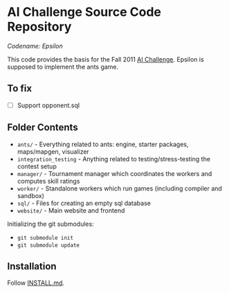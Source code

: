 # AI Challenge Source Code Repository

_Codename: Epsilon_

This code provides the basis for the Fall 2011 [AI Challenge](http://aichallenge.org/).
Epsilon is supposed to implement the ants game.

## To fix

- [ ] Support opponent.sql

## Folder Contents

- `ants/` - Everything related to ants: engine, starter packages, maps/mapgen, visualizer
- `integration_testing` - Anything related to testing/stress-testing the contest setup
- `manager/` - Tournament manager which coordinates the workers and computes skill ratings
- `worker/` - Standalone workers which run games (including compiler and sandbox)
- `sql/` - Files for creating an empty sql database
- `website/` - Main website and frontend

Initializing the git submodules:

- `git submodule init`
- `git submodule update`

## Installation

Follow [INSTALL.md](https://github.com/aichallenge/aichallenge/blob/epsilon/INSTALL.md).
